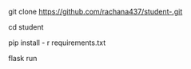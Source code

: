git clone https://github.com/rachana437/student-.git

cd student

pip install - r requirements.txt

flask run
